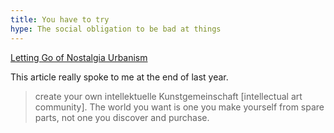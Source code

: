 ```yaml
---
title: You have to try
hype: The social obligation to be bad at things
---
```


[Letting Go of Nostalgia Urbanism](https://www.granolashotgun.com/granolashotguncom/2mvygaw3y67fx5bqrvno2lp452zifc)

This article really spoke to me at the end of last year.

> create your own intellektuelle Kunstgemeinschaft [intellectual art community]. The world you want is one you make yourself from spare parts, not one you discover and purchase.
